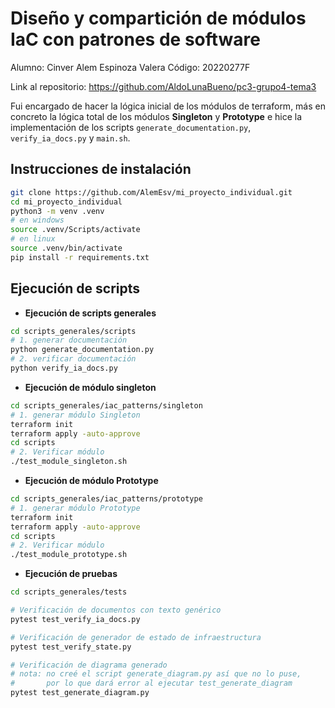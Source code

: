 # Diseño y compartición de módulos IaC con patrones de software

Alumno: Cinver Alem Espinoza Valera
Código: 20220277F

Link al repositorio: <https://github.com/AldoLunaBueno/pc3-grupo4-tema3>

Fui encargado de hacer la lógica inicial de los módulos de terraform, más en concreto la lógica total de los módulos **Singleton** y **Prototype** e hice la implementación de los scripts `generate_documentation.py`, `verify_ia_docs.py` y `main.sh`.

## Instrucciones de instalación

```bash
git clone https://github.com/AlemEsv/mi_proyecto_individual.git
cd mi_proyecto_individual
python3 -m venv .venv
# en windows
source .venv/Scripts/activate
# en linux 
source .venv/bin/activate
pip install -r requirements.txt
```

## Ejecución de scripts

- **Ejecución de scripts generales**

```bash
cd scripts_generales/scripts
# 1. generar documentación
python generate_documentation.py
# 2. verificar documentación
python verify_ia_docs.py
```

- **Ejecución de módulo singleton**

```bash
cd scripts_generales/iac_patterns/singleton
# 1. generar módulo Singleton
terraform init
terraform apply -auto-approve
cd scripts
# 2. Verificar módulo
./test_module_singleton.sh
```

- **Ejecución de módulo Prototype**

```bash
cd scripts_generales/iac_patterns/prototype
# 1. generar módulo Prototype
terraform init
terraform apply -auto-approve
cd scripts
# 2. Verificar módulo
./test_module_prototype.sh
```

- **Ejecución de pruebas**

```bash
cd scripts_generales/tests

# Verificación de documentos con texto genérico
pytest test_verify_ia_docs.py

# Verificación de generador de estado de infraestructura
pytest test_verify_state.py

# Verificación de diagrama generado
# nota: no creé el script generate_diagram.py así que no lo puse,
#       por lo que dará error al ejecutar test_generate_diagram
pytest test_generate_diagram.py
```
